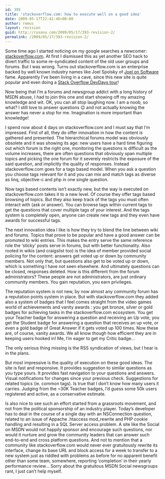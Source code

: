 ```yaml
---
id: 395
title: 'stackoverflow.com: how to execute well on a good idea'
date: 2009-05-17T22:41:46+00:00
author: remus
layout: revision
guid: http://rusanu.com/2009/05/17/393-revision-2/
permalink: /2009/05/17/393-revision-2/
---
```

Some time ago I started noticing on my google searches a newcomer: <a href="stackoverflow.com" target="_blank">stackoverflow.com</a>. At first I dismissed this as yet another SEO hack to divert traffic to some re-syndicated content of the old user groups and forums. But I was wrong. Turns out stackoverflow.com is an enterprise backed by well known industry names like Joel Spolsky of <a href="http://www.joelonsoftware.com/" target="_blank">Joel on Software</a> fame. Apparently I&#8217;ve been living in a cave, since this new site is quite popular and even doing a <a href="http://stackoverflow.carsonified.com/tickets.html" target="_blank">Stack Overflow DevDays tour</a>!

Now being that I&#8217;m a forums and newsgroup addict with a long history of MSDN abuse, I had to join this one and start showing off my amazing knowledge and wit. OK, you can all stop laughing now. I am a noob, so what? I still love to answer questions 😉 and not actually knowing the answer has never a stop for me. Imagination is more important than knowledge!

I spend now about 4 days on stackoverflow.com and I must say that I&#8217;m impressed. First of all, they do offer innovation in how the content is gathered and presented. The hierarchical forums model was obviously obsolete and it was showing its age: new users have a hard time figuring out which forum is the right one, monitoring the questions is difficult as the volume increases, there are often questions that obviously span multiple topics and picking the one forum for it severely restricts the exposure of the said question, and implicitly the quality of responses. Instead stackoverflow.com goes for a tags based model. When you ask a question you choose tags relevant for it and you can mix and match tags as diverse as linq, objective-c and php in one single question.

Now tags based contents isn&#8217;t exactly new, but the way is executed on stackoverflow.com takes it to a new level. Of course they offer tags based browsing of topics. But they also keep track of the tags you must often interact with (ask or answer). You can browse tags within current tags to get the questions that cover multiple tags of your interest. And the tags system is completely open, anyone can create new tags and they even have awards for successful tags.

The next innovation idea I like is how they try to blend the line between wiki and forums. Topics that prove to be popular and have a good answer can be promoted to wiki entries. This makes the entry serve the same reference role the &#8216;sticky&#8217; posts serve in forums, but with better functionality. Also rooted in wikis (and craigslist too) is the idea of member provided social policing for the content: answers get voted up or down by community members. Not only that, but questions also get to be voted up or down, which is something I have not seen elsewhere. And ultimately questions can be closed, responses deleted. How is this different from the forum administrators? These people are not administrators, are just ordinary community members. You gain reputation, you earn privileges.

The reputation system is not new, by now almost any community forum has a reputation points system in place. But with stackoverflow.com they added also a system of badges that I feel comes straight from the video games world of achievements and vanity awards : you get bronze, silver or gold badges for achieving tasks in the stackoverflow.com ecosystem. You get your Teacher badge for answering a question and receiving an Up vote, you get the Student badge for answering a question that receives an up vote, or even a gold badge of Great Answer if it gets voted up 100 times. Now these are, of course, vanity awards. We all know though how efficient they are in keeping users hooked in! Me, I&#8217;m eager to get my Critic badge&#8230;

The only serious thing missing is the RSS syndication of views, but I hear is in the plans.

But most impressive is the quality of execution on these good ideas. The site is fast and responsive. It provides suggestion to similar questions as you type yours. It provides fast navigation to your questions and answers. Visual notifications for changes since your previous check. Suggestions for related topics (ie. common tags). Is true that I don&#8217;t know how many users it carries. Judging from the ~30K Teacher badges, I&#8217;d guess some 50k users registered and active, as a conservative estimate.

Is also nice to see such an effort started from a grassroots movement, and not from the political sponsorship of an industry player. Today&#8217;s developer has to deal in the course of a single day with an NSConnection question, related to an issue of Appache .htaccess mod_rewrite and PHP cookie handling and resulting in a SQL Server access problem. A site like the Social on MSDN would not happily sponsor and encourage such questions, nor would it nurture and grow the community leaders that can answer such end-to-end and cross platform questions. And not to mention that a community like stackoverflow.com would never ever gratuitously rewrite its interface, change its base URL and block access for a week to transfer to a new system just as riddled with problems as before for no apparent benefit other than some team, somewhere, reporting &#8216;completion&#8217; in their yearly performance review&#8230; Sorry about the gratuitous MSDN Social newsgroups rant, I just can&#8217;t help myself.